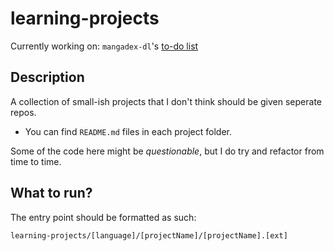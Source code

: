 # learning-projects

Currently working on: `mangadex-dl`'s [to-do list](python/mangadex-dl/README.md#to-do)

## Description

A collection of small-ish projects that I don't think should be given seperate repos.

- You can find `README.md` files in each project folder.

Some of the code here might be _questionable_, but I do try and refactor from time to time.

## What to run?

The entry point should be formatted as such:

`learning-projects/[language]/[projectName]/[projectName].[ext]`
